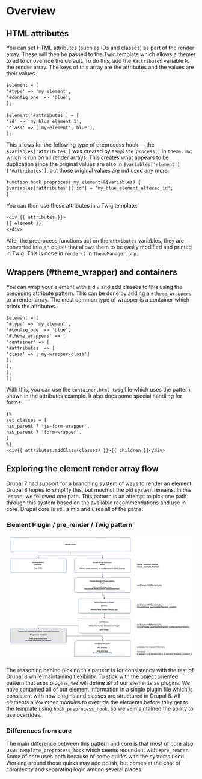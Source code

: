 <!--
{
"name" : "drupal-8-advanced-render-array-patterns",
"version" : "0.0.1",
"title" : "Lesson 9.4 - Advanced render array patterns",
"description" : "TBD",
"freshnessDate" : 2015-12-11,
"homepage" : "https://docs.acquia.com/articles/drupal-8-advanced-render-array-patterns",
"canonicalSource" : "https://docs.acquia.com/articles/drupal-8-advanced-render-array-patterns",
"license" : "CC BY-SA"
}
-->

<!-- @section -->

# Overview

<!-- @section -->

## HTML attributes

You can set HTML attributes (such as IDs and classes) as part of the render array. These will then be passed to the Twig template which allows a themer to ad to or override the default. To do this, add the `#attributes` variable to the render array. The keys of this array are the attributes and the values are their values.

```
$element = [
'#type' => 'my_element',
'#config_one' => 'blue',
];

$element['#attributes'] = [
'id' => 'my_blue_element_1',
'class' => ['my-element','blue'],
];
```

This allows for the following type of preprocess hook — the `$variables['attributes']` was created by `template_process()` in `theme.inc` which is run on all render arrays. This creates what appears to be duplication since the original values are also in `$variables['element']['#attributes']`, but those original values are not used any more:

```
function hook_preprocess_my_element(&$variables) {
$variables['attributes']['id'] = 'my_blue_element_altered_id';
}
```

You can then use these attributes in a Twig template:

```
<div {{ attributes }}>
{{ element }}
</div>
```

After the preprocess functions act on the `attributes` variables, they are converted into an object that allows them to be easily modified and printed in Twig. This is done in `render()` in `ThemeManager.php`.

<!-- @section -->

## Wrappers (#theme_wrapper) and containers

You can wrap your element with a div and add classes to this using the preceding attribute pattern. This can be done by adding a `#theme_wrappers` to a render array. The most common type of wrapper is a container which prints the attributes.

```
$element = [
'#type' => 'my_element',
'#config_one' => 'blue',
'#theme_wrappers' => [
'container' => [
'#attributes' => [
'class' => ['my-wrapper-class']
],
],
],
];
```

With this, you can use the `container.html.twig` file which uses the pattern shown in the attributes example. It also does some special handling for forms.

```
{%
set classes = [
has_parent ? 'js-form-wrapper',
has_parent ? 'form-wrapper',
]
%}
<div{{ attributes.addClass(classes) }}>{{ children }}</div>
```

<!-- @section -->

## Exploring the element render array flow

Drupal 7 had support for a branching system of ways to render an element. Drupal 8 hopes to simplify this, but much of the old system remains. In this lesson, we followed one path. This pattern is an attempt to pick one path through this system based on the available recommendations and use in core. Drupal core is still a mix and uses all of the paths.

### Element Plugin / pre_render / Twig pattern

[![d8RecommendedRenderPath.png](https://raw.githubusercontent.com/outlearn-content/acquia/master/assets/d8RecommendedRenderPath.png)](https://raw.githubusercontent.com/outlearn-content/acquia/master/assets/d8RecommendedRenderPath.png)

The reasoning behind picking this pattern is for consistency with the rest of Drupal 8 while maintaining flexibility. To stick with the object oriented pattern that uses plugins, we will define all of our elements as plugins. We have contained all of our element information in a single plugin file which is consistent with how plugins and classes are structured in Drupal 8\. All elements allow other modules to override the elements before they get to the template using `hook_preprocess_hook`, so we've maintained the ability to use overrides.

### Differences from core

The main difference between this pattern and core is that most of core also uses `template_preprocess_hook` which seems redundant with `#pre_render`. Some of core uses both because of some quirks with the systems used. Working around those quirks may add polish, but comes at the cost of complexity and separating logic among several places.
